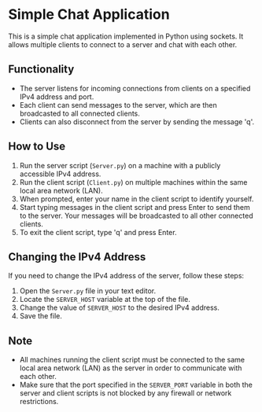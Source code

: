 # Simple Chat Application

This is a simple chat application implemented in Python using sockets. It allows multiple clients to connect to a server and chat with each other.

## Functionality

- The server listens for incoming connections from clients on a specified IPv4 address and port.
- Each client can send messages to the server, which are then broadcasted to all connected clients.
- Clients can also disconnect from the server by sending the message 'q'.

## How to Use

1. Run the server script (`Server.py`) on a machine with a publicly accessible IPv4 address.
2. Run the client script (`Client.py`) on multiple machines within the same local area network (LAN).
3. When prompted, enter your name in the client script to identify yourself.
4. Start typing messages in the client script and press Enter to send them to the server. Your messages will be broadcasted to all other connected clients.
5. To exit the client script, type 'q' and press Enter.

## Changing the IPv4 Address

If you need to change the IPv4 address of the server, follow these steps:

1. Open the `Server.py` file in your text editor.
2. Locate the `SERVER_HOST` variable at the top of the file.
3. Change the value of `SERVER_HOST` to the desired IPv4 address.
4. Save the file.

## Note

- All machines running the client script must be connected to the same local area network (LAN) as the server in order to communicate with each other.
- Make sure that the port specified in the `SERVER_PORT` variable in both the server and client scripts is not blocked by any firewall or network restrictions.
